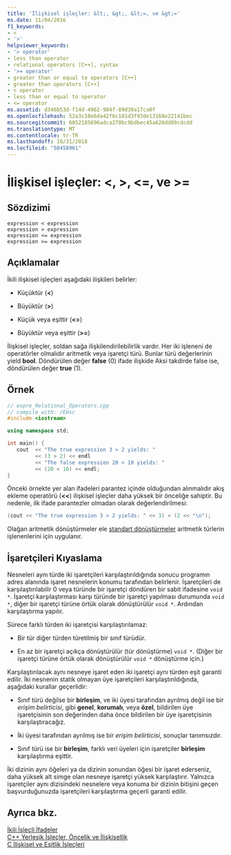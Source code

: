 ```yaml
---
title: 'İlişkisel işleçler: &lt;, &gt;, &lt;=, ve &gt;='
ms.date: 11/04/2016
f1_keywords:
- <
- '>'
helpviewer_keywords:
- '> operator'
- less than operator
- relational operators [C++], syntax
- '>= operator'
- greater than or equal to operators [C++]
- greater than operators [C++]
- < operator
- less than or equal to operator
- <= operator
ms.assetid: d346b53d-f14d-4962-984f-89d39a17ca0f
ms.openlocfilehash: 52a3c10e6da42f6c181d3f93de13168e22141bec
ms.sourcegitcommit: 6052185696adca270bc9bdbec45a626dd89cdcdd
ms.translationtype: MT
ms.contentlocale: tr-TR
ms.lasthandoff: 10/31/2018
ms.locfileid: "50458961"
---
```

# <a name="relational-operators-lt-gt-lt-and-gt"></a>İlişkisel işleçler: &lt;, &gt;, &lt;=, ve &gt;=

## <a name="syntax"></a>Sözdizimi

```
expression < expression
expression > expression
expression <= expression
expression >= expression
```

## <a name="remarks"></a>Açıklamalar

İkili ilişkisel işleçleri aşağıdaki ilişkileri belirler:

- Küçüktür (**\<**)

- Büyüktür (**>**)

- Küçük veya eşittir (**\<=**)

- Büyüktür veya eşittir (**>=**)

İlişkisel işleçler, soldan sağa ilişkilendirilebilirlik vardır. Her iki işleneni de operatörler olmalıdır aritmetik veya işaretçi türü. Bunlar türü değerlerinin yield **bool**. Döndürülen değer **false** (0) ifade ilişkide Aksi takdirde false ise, döndürülen değer **true** (1).

## <a name="example"></a>Örnek

```cpp
// expre_Relational_Operators.cpp
// compile with: /EHsc
#include <iostream>

using namespace std;

int main() {
   cout  << "The true expression 3 > 2 yields: "
         << (3 > 2) << endl
         << "The false expression 20 < 10 yields: "
         << (20 < 10) << endl;
}
```

Önceki örnekte yer alan ifadeleri parantez içinde olduğundan alınmalıdır akış ekleme operatörü (**<<**) ilişkisel işleçler daha yüksek bir önceliğe sahiptir. Bu nedenle, ilk ifade parantezler olmadan olarak değerlendirilmesi:

```cpp
(cout << "The true expression 3 > 2 yields: " << 3) < (2 << "\n");
```

Olağan aritmetik dönüştürmeler ele [standart dönüştürmeler](standard-conversions.md) aritmetik türlerin işlenenlerini için uygulanır.

## <a name="comparing-pointers"></a>İşaretçileri Kıyaslama

Nesneleri aynı türde iki işaretçileri karşılaştırıldığında sonucu programın adres alanında işaret nesnelerin konumu tarafından belirlenir. İşaretçileri de karşılaştırılabilir 0 veya türünde bir işaretçi döndüren bir sabit ifadesine `void *`. İşaretçi karşılaştırması karşı türünde bir işaretçi yapılması durumunda `void *`, diğer bir işaretçi türüne örtük olarak dönüştürülür `void *`. Ardından karşılaştırma yapılır.

Sürece farklı türden iki işaretçisi karşılaştırılamaz:

- Bir tür diğer türden türetilmiş bir sınıf türüdür.

- En az bir işaretçi açıkça dönüştürülür (tür dönüştürme) `void *`. (Diğer bir işaretçi türüne örtük olarak dönüştürülür `void *` dönüştürme için.)

Karşılaştırılacak aynı nesneye işaret eden iki işaretçi aynı türden eşit garanti edilir. İki nesnenin statik olmayan üye işaretçileri karşılaştırıldığında, aşağıdaki kurallar geçerlidir:

- Sınıf türü değilse bir **birleşim**, ve iki üyesi tarafından ayrılmış değil ise bir *erişim belirticisi*, gibi **genel**, **korumalı**, veya **özel**, bildirilen üye işaretçisinin son değerinden daha önce bildirilen bir üye işaretçisinin karşılaştıracağız.

- İki üyesi tarafından ayrılmış ise bir *erişim belirticisi*, sonuçlar tanımsızdır.

- Sınıf türü ise bir **birleşim**, farklı veri üyeleri için işaretçiler **birleşim** karşılaştırma eşittir.

İki dizinin aynı öğeleri ya da dizinin sonundan öğesi bir işaret ederseniz, daha yüksek alt simge olan nesneye işaretçi yüksek karşılaştırır. Yalnızca işaretçiler aynı dizisindeki nesnelere veya konuma bir dizinin bitişini geçen başvurduğunuzda işaretçileri karşılaştırma geçerli garanti edilir.

## <a name="see-also"></a>Ayrıca bkz.

[İkili İşleçli İfadeler](../cpp/expressions-with-binary-operators.md)<br/>
[C++ Yerleşik İşleçler, Öncelik ve İlişkisellik](../cpp/cpp-built-in-operators-precedence-and-associativity.md)<br/>
[C İlişkisel ve Eşitlik İşleçleri](../c-language/c-relational-and-equality-operators.md)